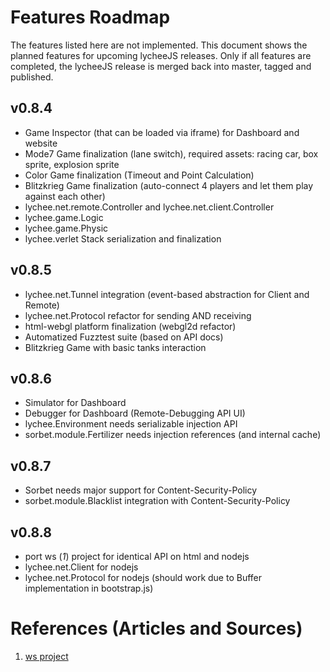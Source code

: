 
# Features Roadmap

The features listed here are not implemented.
This document shows the planned features for upcoming lycheeJS releases.
Only if all features are completed, the lycheeJS release is merged
back into master, tagged and published.


## v0.8.4

- Game Inspector (that can be loaded via iframe) for Dashboard and website
- Mode7 Game finalization (lane switch), required assets: racing car, box sprite, explosion sprite
- Color Game finalization (Timeout and Point Calculation)
- Blitzkrieg Game finalization (auto-connect 4 players and let them play against each other)
- lychee.net.remote.Controller and lychee.net.client.Controller
- lychee.game.Logic
- lychee.game.Physic
- lychee.verlet Stack serialization and finalization

## v0.8.5

- lychee.net.Tunnel integration (event-based abstraction for Client and Remote)
- lychee.net.Protocol refactor for sending AND receiving
- html-webgl platform finalization (webgl2d refactor)
- Automatized Fuzztest suite (based on API docs)
- Blitzkrieg Game with basic tanks interaction

## v0.8.6

- Simulator for Dashboard
- Debugger for Dashboard (Remote-Debugging API UI)
- lychee.Environment needs serializable injection API
- sorbet.module.Fertilizer needs injection references (and internal cache)

## v0.8.7

- Sorbet needs major support for Content-Security-Policy
- sorbet.module.Blacklist integration with Content-Security-Policy

## v0.8.8

- port ws (*1*) project for identical API on html and nodejs
- lychee.net.Client for nodejs
- lychee.net.Protocol for nodejs (should work due to Buffer implementation in bootstrap.js)


# References (Articles and Sources)

1. [ws project](https://github.com/einaros/ws)

